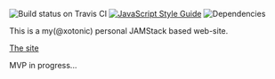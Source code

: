 ![Build status on Travis CI](https://travis-ci.org/xotonic/personal-pages.svg?branch=master)
[![JavaScript Style Guide](https://img.shields.io/badge/code_style-standard-brightgreen.svg)](https://standardjs.com)
![Dependencies](https://david-dm.org/xotonic/personal-pages.svg)

This is a my(@xotonic) personal JAMStack based web-site.

[The site](https://xotonic.github.io/)

MVP in progress...
